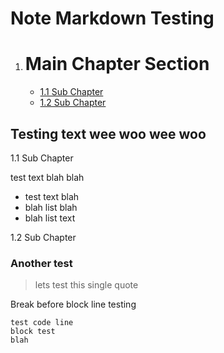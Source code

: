 # Note Markdown Testing
1. # Main Chapter Section
   - [1.1 Sub Chapter](#1.1-sub-chapter)
   - [1.2 Sub Chapter](#1.2-sub-chapter)

 ## Testing text wee woo wee woo

 1.1 Sub Chapter

 test text blah blah
 * test text blah
 * blah list blah
  * blah list text

1.2 Sub Chapter
### Another test
> lets test this single quote

Break before block line testing

```
test code line
block test
blah
```
